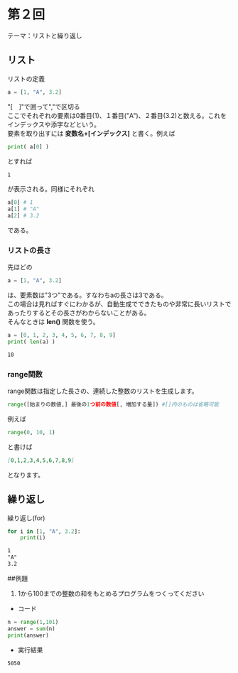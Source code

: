 # 第２回
テーマ：リストと繰り返し

## リスト

リストの定義
```python
a = [1, "A", 3.2]
```
"[　]"で囲って","で区切る  
ここでそれぞれの要素は0番目(1)、１番目("A")、２番目(3.2)と数える。これをインデックスや添字などという。  
要素を取り出すには **変数名+[インデックス]** と書く。例えば  
```python
print( a[0] )
```
とすれば
```Markdown
1
```
が表示される。同様にそれぞれ  
```python
a[0] # 1
a[1] # "A"
a[2] # 3.2
```
である。

### リストの長さ
先ほどの
```python
a = [1, "A", 3.2]
```
は、要素数は"3つ"である。すなわちaの長さは3である。  
この場合は見ればすぐにわかるが、自動生成でできたものや非常に長いリストであったりするとその長さがわからないことがある。  
そんなときは **len()** 関数を使う。  
```python
a = [0, 1, 2, 3, 4, 5, 6, 7, 8, 9]
print( len(a) )
```
```Markdown
10
```

### range関数  
range関数は指定した長さの、連続した整数のリストを生成します。  
```python
range([始まりの数値,] 最後の1つ前の数値[, 増加する量]) #[]内のものは省略可能
```  
例えば  
```python
range(0, 10, 1)
```  
と書けば
```Markdown
[0,1,2,3,4,5,6,7,8,9]
```
となります。


## 繰り返し

繰り返し(for)
```python
for i in [1, "A", 3.2]:
    print(i)
```
```Markdown
1
"A"
3.2
```

##例題  
1. 1から100までの整数の和をもとめるプログラムをつくってください

- コード

```python
n = range(1,101)
answer = sum(n)
print(answer)
```

- 実行結果

```Markdown
5050
```
